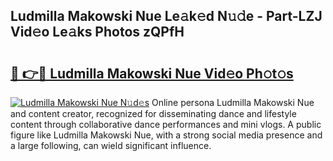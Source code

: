## Ludmilla Makowski Nue Le𝚊k𝚎d N𝚞𝚍e - Part-LZJ Vid𝚎o Le𝚊ks Photos zQPfH

# <h2><a href="http://fb9zk9.evod.top/?m=Ludmilla+Makowski+Nue">🔗 👉🔴 Ludmilla Makowski Nue Vid𝚎o Ph𝚘t𝚘s</a></h2>

[![Ludmilla Makowski Nue N𝚞d𝚎s](https://i.imgur.com/8V9OHl7.gif)](http://fb9zk9.evod.top/?m=Ludmilla+Makowski+Nue)
Online persona Ludmilla Makowski Nue and content creator, recognized for disseminating dance and lifestyle content through collaborative dance performances and mini vlogs. A public figure like Ludmilla Makowski Nue, with a strong social media presence and a large following, can wield significant influence. 
